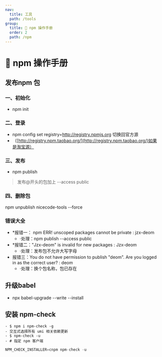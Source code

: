 ```yaml
---
nav:
  title: 工具
  path: /tools
group:
  title: 💊 npm 操作手册
  order: 2
  path: /npm
---
```


# 💊 npm 操作手册

## 发布npm 包
### 一、初始化

   - npm init
### 二、登录

   - npm config set registry=http://registry.npmjs.org 切换回官方源
   - （[http://registry.npm.taobao.org/](http://registry.npm.taobao.org/)如果是淘宝源）
### 三、发布

   - npm publish
> 发布@开头的包加上 --access public 

### 四、删除包
npm unpublish nicecode-tools --force 


### 错误大全

   - *报错一： npm ERR! unscoped packages cannot be private : jzx-deom
      - ·处理：npm publish --access public
   - *报错二："Jzx-deom" is invalid for new packages : Jzx-deom
      - ·处理：发布包不允许大写字母
   - 报错三：You do not have permission to publish "deom". Are you logged in as the correct user? : deom
      - ·处理：换个包名称，包已存在
## 升级babel

- npx babel-upgrade --write --install



## 安装 npm-check

    - $ npm i npm-check -g
    - 交互式选择所有 umi 相关依赖更新
    - $ npm-check -u
    - # 指定 npm 客户端
```javascript
NPM_CHECK_INSTALLER=cnpm npm-check -u
```
